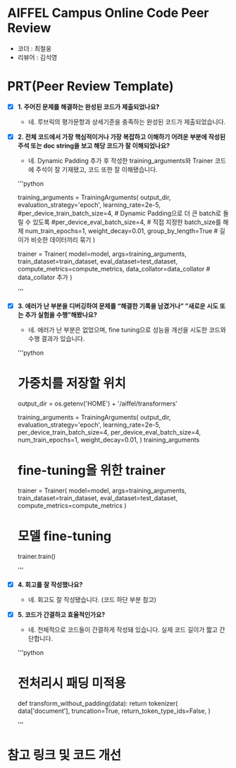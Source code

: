 # AIFFEL Campus Online Code Peer Review
- 코더 : 최철웅
- 리뷰어 : 김석영


# PRT(Peer Review Template)
- [X]  **1. 주어진 문제를 해결하는 완성된 코드가 제출되었나요?**
    - 네. 루브릭의 평가문항과 상세기준을 충족하는 완성된 코드가 제출되었습니다.
    
- [X]  **2. 전체 코드에서 가장 핵심적이거나 가장 복잡하고 이해하기 어려운 부분에 작성된 
  주석 또는 doc string을 보고 해당 코드가 잘 이해되었나요?**
    - 네. Dynamic Padding 추가 후 작성한 training_arguments와 Trainer 코드에 주석이 잘 기재됐고, 코드 또한 잘 이해됐습니다.
     
    '''python

    training_arguments = TrainingArguments(
        output_dir,
        evaluation_strategy='epoch',
        learning_rate=2e-5,
        #per_device_train_batch_size=4, # Dynamic Padding으로 더 큰 batch로 돌릴 수 있도록
        #per_device_eval_batch_size=4,  # 직접 지정한 batch_size를 해제
        num_train_epochs=1,
        weight_decay=0.01,
        group_by_length=True # 길이가 비슷한 데이터끼리 묶기
    )

    trainer = Trainer(
        model=model,
        args=training_arguments,
        train_dataset=train_dataset,
        eval_dataset=test_dataset,
        compute_metrics=compute_metrics,
        data_collator=data_collator # data_collator 추가
    )

    '''
  
- [X]  **3. 에러가 난 부분을 디버깅하여 문제를 “해결한 기록을 남겼거나” 
  ”새로운 시도 또는 추가 실험을 수행”해봤나요?**
    - 네. 에러가 난 부분은 없었으며, fine tuning으로 성능을 개선을 시도한 코드와 수행 결과가 있습니다.

    '''python

    # 가중치를 저장할 위치
    output_dir = os.getenv('HOME') + '/aiffel/transformers'
    
    training_arguments = TrainingArguments(
        output_dir,
        evaluation_strategy='epoch',
        learning_rate=2e-5,
        per_device_train_batch_size=4,
        per_device_eval_batch_size=4,
        num_train_epochs=1,
        weight_decay=0.01,
    )
    training_arguments

    # fine-tuning을 위한 trainer
    trainer = Trainer(
        model=model,
        args=training_arguments,
        train_dataset=train_dataset,
        eval_dataset=test_dataset,
        compute_metrics=compute_metrics
    )

    # 모델 fine-tuning
    trainer.train()
    
    '''
  
- [X]  **4. 회고를 잘 작성했나요?**
    - 네. 회고도 잘 작성됐습니다. (코드 하단 부분 참고)
    
- [X]  **5. 코드가 간결하고 효율적인가요?**
    - 네. 전체적으로 코드들이 간결하게 작성돼 있습니다. 실제 코드 길이가 짧고 간단합니다.
  
    '''python

    # 전처리시 패딩 미적용
    def transform_without_padding(data):
        return tokenizer(
            data['document'],
            truncation=True,
            return_token_type_ids=False,
        )

    '''

# 참고 링크 및 코드 개선
```

```
